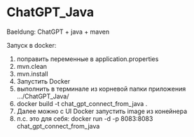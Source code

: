 # ChatGPT_Java
Baeldung: ChatGPT + java + maven

Запуск в docker:

1. поправить переменные в application.properties
2. mvn.clean
3. mvn.install
4. Запустить Docker
5. выполнить в терминале из корневой папки приложения .../ChatGPT_Java/
6. docker build -t chat_gpt_connect_from_java .
7. Далее можно с UI Docker запустить image из конейнера
8. п.с. это для себя: docker run -d -p 8083:8083 chat_gpt_connect_from_java
